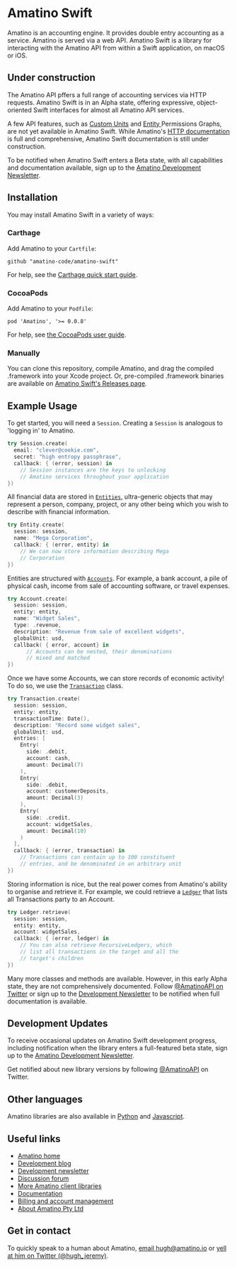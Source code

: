# Amatino Swift
Amatino is an accounting engine. It provides double entry accounting as a service. Amatino is served via a web API. Amatino Swift is a library for interacting with the Amatino API from within a Swift application, on macOS or iOS.

## Under construction
The Amatino API pffers a full range of accounting services via HTTP requests. Amatino Swift is in an Alpha state, offering expressive, object-oriented Swift interfaces for almost all Amatino API services.

A few API features, such as [Custom Units](https://amatino.io/documentation/custom_units) and [Entity ](https://amatino.io/documentation/entities) Permissions Graphs, are not yet available in Amatino Swift.  While Amatino's [HTTP documentation](https://amatino.io/documentation) is full and comprehensive, Amatino Swift documentation is still under construction.

To be notified when Amatino Swift enters a Beta state, with all capabilities and documentation available, sign up to the [Amatino Development Newsletter](https://amatino.io/newsletter).

## Installation
You may install Amatino Swift in a variety of ways:

### Carthage
Add Amatino to your `Cartfile`:

```
github "amatino-code/amatino-swift"
```

For help, see the [Carthage quick start guide](https://github.com/Carthage/Carthage#quick-start).

### CocoaPods
Add Amatino to your `Podfile`:

```
pod 'Amatino', '>= 0.0.8'
```
For help, see [the CocoaPods user guide](https://guides.cocoapods.org/using/using-cocoapods.html).

### Manually
You can clone this repository, compile Amatino, and drag the compiled .framework into your Xcode project. Or, pre-compiled .framework binaries are available on [Amatino Swift's Releases page](https://github.com/amatino-code/amatino-swift/releases).  

## Example Usage
To get started, you will need a `Session`. Creating a `Session` is analogous to 'logging in' to Amatino.

```swift
try Session.create(
  email: "clever@cookie.com",
  secret: "high entropy passphrase",
  callback: { (error, session) in
    // Session instances are the keys to unlocking
    // Amatino services throughout your application
})
```
 All financial data are stored in [`Entities`](https://amatino.io/documentation/entities), ultra-generic objects that may represent a person, company, project, or any other being which you wish to describe with financial information.

```swift
try Entity.create(
  session: session,
  name: "Mega Corporation",
  callback: { (error, entity) in
    // We can now store information describing Mega
    // Corporation
})
```
Entities are structured with [`Accounts`](https://amatino.io/documentation/accounts). For example, a bank account, a pile of physical cash, income from sale of accounting software, or travel expenses.
```swift
try Account.create(
  session: session,
  entity: entity,
  name: "Widget Sales",
  type: .revenue,
  description: "Revenue from sale of excellent widgets",
  globalUnit: usd,
  callback( { error, account} in 
	  // Accounts can be nested, their denominations
	  // mixed and matched
})
```
Once we have some Accounts, we can store records of economic activity! To do so, we use the [`Transaction`]("https://amatino.io/documentation/transactions") class.
```swift
try Transaction.create(
  session: session,
  entity: entity,
  transactionTime: Date(),
  description: "Record some widget sales",
  globalUnit: usd,
  entries: [
    Entry(
      side: .debit,
      account: cash,
      amount: Decimal(7)
    ),
    Entry(
      side: .debit,
      account: customerDeposits,
      amount: Decimal(3)
    ),
    Entry(
      side: .credit,
      account: widgetSales,
      amount: Decimal(10)
    )
  ],
  callback: { (error, transaction) in
    // Transactions can contain up to 100 constituent
    // entries, and be denominated in an arbitrary unit
})
```
Storing information is nice, but the real power comes from Amatino's ability to organise and retrieve it. For example, we could retrieve a [`Ledger`](https://amatino.io/documentation/ledgers) that lists all Transactions party to an Account.
```swift
try Ledger.retrieve(
  session: session,
  entity: entity,
  account: widgetSales,
  callback: { (error, ledger) in
    // You can also retrieve RecursiveLedgers, which
    // list all transactions in the target and all the
    // target's children 
})
```
Many more classes and methods are available. However, in this early Alpha state, they are not comprehensively documented. Follow [@AmatinoAPI on Twitter](https://twitter.com/amatinoapi) or sign up to the [Development Newsletter](https://amatino.io/newsletter) to be notified when full documentation is available.

## Development Updates

To receive occasional updates on Amatino Swift development progress, including notification when the library enters a full-featured beta state, sign up to the [Amatino Development Newsletter](https://amatino.io/newsletter).

Get notified about new library versions by following [@AmatinoAPI](https://amatinoapi) on Twitter.

## Other languages

Amatino libraries are also available in [Python](https://github.com/Amatino-Code/amatino-python) and [Javascript](https://github.com/Amatino-Code/amatino-js).
  
## Useful links

-  [Amatino home](https://amatino.io)
-  [Development blog](https://amatino.io/blog)
-  [Development newsletter](https://amatino.io/newsletter)
-  [Discussion forum](https://amatino.io/discussion)
-  [More Amatino client libraries](https://github.com/amatino-code)
-  [Documentation](https://amatino.io/documentation)
- [Billing and account management](https://amatino.io/billing)
-  [About Amatino Pty Ltd](https://amatino.io/about)
  
## Get in contact

To quickly speak to a human about Amatino, [email hugh@amatino.io](mailto:hugh@amatino.io) or [yell at him on Twitter (@hugh_jeremy)](https://twitter.com/hugh_jeremy).